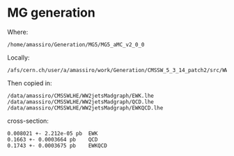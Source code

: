 MG generation
=======

Where:

    /home/amassiro/Generation/MG5/MG5_aMC_v2_0_0


Locally:

    /afs/cern.ch/user/a/amassiro/work/Generation/CMSSW_5_3_14_patch2/src/WW2jewk/Generation/


Then copied in:

    /data/amassiro/CMSSWLHE/WW2jetsMadgraph/EWK.lhe
    /data/amassiro/CMSSWLHE/WW2jetsMadgraph/QCD.lhe
    /data/amassiro/CMSSWLHE/WW2jetsMadgraph/EWKQCD.lhe

cross-section:

    0.008021 +- 2.212e-05 pb  EWK
    0.1663 +- 0.0003664 pb    QCD
    0.1743 +- 0.0003675 pb    EWKQCD
